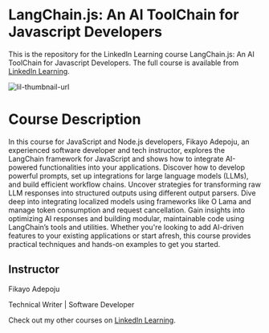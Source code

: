 # LangChain.js: An AI ToolChain for Javascript Developers
This is the repository for the LinkedIn Learning course LangChain.js: An AI ToolChain for Javascript Developers. The full course is available from [LinkedIn Learning][lil-course-url].

![lil-thumbnail-url]

# Course Description

In this course for JavaScript and Node.js developers, Fikayo Adepoju, an experienced software developer and tech instructor, explores the LangChain framework for JavaScript and shows how to integrate AI-powered functionalities into your applications. Discover how to develop powerful prompts, set up integrations for large language models (LLMs), and build efficient workflow chains. Uncover strategies for transforming raw LLM responses into structured outputs using different output parsers. Dive deep into integrating localized models using frameworks like O Lama and manage token consumption and request cancellation. Gain insights into optimizing AI responses and building modular, maintainable code using LangChain’s tools and utilities. Whether you're looking to add AI-driven features to your existing applications or start afresh, this course provides practical techniques and hands-on examples to get you started.

## Instructor

Fikayo Adepoju

Technical Writer | Software Developer
                            

Check out my other courses on [LinkedIn Learning](https://www.linkedin.com/learning/instructors/fikayo-adepoju?u=104).


[0]: # (Replace these placeholder URLs with actual course URLs)

[lil-course-url]: https://www.linkedin.com/learning/langchain-js-an-ai-toolchain-for-javascript-developers
[lil-thumbnail-url]: https://media.licdn.com/dms/image/v2/D560DAQFKVQaQCsCJ2w/learning-public-crop_675_1200/learning-public-crop_675_1200/0/1734708643249?e=2147483647&v=beta&t=j8KFeVlMo0aCnMoSHeDPT5Suf6PzZyb7RPL1cwqv5o8

